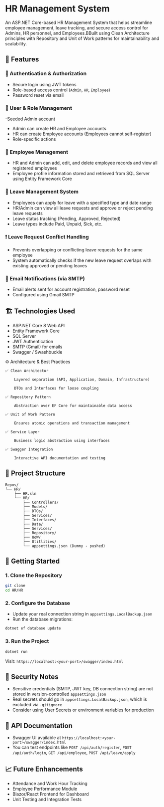 # HR Management System

An ASP.NET Core-based HR Management System that helps streamline employee management, leave tracking, and secure access control for Admins, HR personnel, and Employees.BBuilt using Clean Architecture principles with Repository and Unit of Work patterns for maintainability and scalability.

## 📌 Features

### 🔐 Authentication & Authorization
- Secure login using JWT tokens
- Role-based access control (`Admin`, `HR`, `Employee`)
- Password reset via email

### 👥 User & Role Management
-Seeded Admin account
- Admin can create HR and Employee accounts
- HR can create Employee accounts (Employees cannot self-register)
- Role-specific  actions

### 📝 Employee Management
- HR and Admin can add, edit, and delete employee records and view all registered employees
- Employee profile information stored and retrieved from SQL Server using Entity Framework Core

### 📆 Leave Management System
- Employees can apply for leave with a specified type and date range
- HR/Admin can view all leave requests and approve or reject pending leave requests
- Leave status tracking (Pending, Approved, Rejected)
- Leave types include Paid, Unpaid, Sick, etc.

### ❗ Leave Request Conflict Handling
- Prevents overlapping or conflicting leave requests for the same employee
- System automatically checks if the new leave request overlaps with existing approved or pending leaves

### 📧 Email Notifications (via SMTP)
- Email alerts sent for account registration, password reset
- Configured using Gmail SMTP


## 🏗️ Technologies Used

- ASP.NET Core 8 Web API
- Entity Framework Core
- SQL Server
- JWT Authentication
- SMTP (Gmail) for emails
- Swagger / Swashbuckle

⚙️ Architecture & Best Practices

    ✅ Clean Architectur

        Layered separation (API, Application, Domain, Infrastructure)

        DTOs and Interfaces for loose coupling

    ✅ Repository Pattern

        Abstraction over EF Core for maintainable data access

    ✅ Unit of Work Pattern

        Ensures atomic operations and transaction management

    ✅ Service Layer

        Business logic abstraction using interfaces

    ✅ Swagger Integration

        Interactive API documentation and testing
## 📁 Project Structure

```
Repos/
└── HR/
    ├── HR.sln
    └── HR/
        ├── Controllers/
        ├── Models/
        ├── DTOs/
        ├── Services/
        ├── Interfaces/
        ├── Data/
        ├── Services/
        ├── Repository/
        ├── UoW/
        ├── Utitlities/
        └── appsettings.json (Dummy - pushed)
```

## 🚀 Getting Started

### 1. Clone the Repository
```bash
git clone 
cd HR/HR
```

### 2. Configure the Database
- Update your real connection string in `appsettings.LocalBackup.json`
- Run the database migrations:
```bash
dotnet ef database update
```

### 3. Run the Project
```bash
dotnet run
```

Visit: `https://localhost:<your-port>/swagger/index.html`

## 🔐 Security Notes

- Sensitive credentials (SMTP, JWT key, DB connection string) are not stored in version-controlled `appsettings.json`
- Real secrets should go in `appsettings.LocalBackup.json`, which is excluded via `.gitignore`
- Consider using User Secrets or environment variables for production

## 🧪 API Documentation

- Swagger UI available at `https://localhost:<your-port>/swagger/index.html`
- You can test endpoints like `POST /api/auth/register`, `POST /api/auth/login`, `GET /api/employee`, `POST /api/leave/apply`

## 📈 Future Enhancements

- Attendance and Work Hour Tracking
- Employee Performance Module
- Blazor/React Frontend for Dashboard
- Unit Testing and Integration Tests

